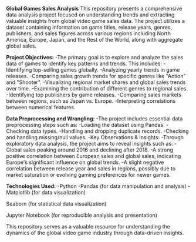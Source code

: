 **Global Games Sales Analysis**
This repository presents a comprehensive data analysis project focused on understanding trends and extracting valuable insights from global video game sales data. The project utilizes a dataset containing information on game titles, release years, genres, publishers, and sales figures across various regions including North America, Europe, Japan, and the Rest of the World, along with aggregate global sales.

**Project Objectives:**
-The primary goal is to explore and analyze the sales data of games to identify key patterns and trends. This includes:
-Identifying top-selling games globally.
-Analyzing yearly trends in game releases.
-Comparing sales growth trends for specific genres like "Action" and "Shooter".
-Visualizing regional market shares and global sales trends over time.
-Examining the contribution of different genres to regional sales.
-Identifying top publishers by game releases.
-Comparing sales markets between regions, such as Japan vs. Europe.
-Interpreting correlations between numerical features.

**Data Preprocessing and Wrangling:**
-The project includes essential data preprocessing steps such as:
-Loading the dataset using Pandas.
-Checking data types.
-Handling and dropping duplicate records.
-Checking and handling missing/null values.
-Key Observations & Insights:
-Through exploratory data analysis, the project aims to reveal insights such as:
-Global sales peaking around 2016 and declining after 2018.
-A strong positive correlation between European sales and global sales, indicating Europe's significant influence on global trends.
-A slight negative correlation between release year and sales in regions, possibly due to market saturation or evolving gaming preferences for newer games.

**Technologies Used:**
-Python 
-Pandas (for data manipulation and analysis) 
-Matplotlib (for data visualization) 

Seaborn (for statistical data visualization) 

Jupyter Notebook (for reproducible analysis and presentation) 

This repository serves as a valuable resource for understanding the dynamics of the global video game industry through data-driven insights.
